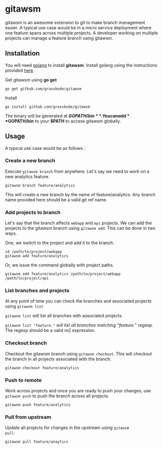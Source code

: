 # gitawsm

gitawsm is an awesome extension to git to make branch management easier. A typical use case would be in a micro service deployment where one feature spans across multiple projects. A developer working on multiple projects can manage a feature branch using gitawsm.

## Installation

You will need [golang](https://golang.org/) to install **gitawsm**.
Install golang using the instructions provided [here](https://golang.org/doc/install). 

Get gitawsm using <b>go get</b>

	go get github.com/grasskode/gitawsm

Install

	go install github.com/grasskode/gitawsm

The binary will be generated at **$GOPATH/bin**. You can add **$GOPATH/bin** to your **$PATH** to access gitawsm globally.

## Usage

A typical use case would be as follows :

### Create a new branch
Execute <code>gitawsm branch</code> from anywhere. Let's say we need to work on a new analytics feature.

	gitawsm branch feature/analytics

This will create a new branch by the name of feature/analytics. Any branch name provided here should be a valid git ref name.

### Add projects to branch
Let's say that the branch affects <code>webapp</code> and <code>api</code> projects. We can add the projects to the gitawsm branch using <code>gitawsm add</code>. This can be done in two ways.


One, we switch to the project and add it to the branch.

	cd /path/to/project/webapp
	gitawsm add feature/analytics

Or, we issue the command globally with project paths.

	gitawsm add feature/analytics /path/to/project/webapp /path/to/project/api

### List branches and projects
At any point of time you can check the branches and associated projects using <code>gitawsm list</code>

<code>gitawsm list</code> will list all branches with associated projects.

<code>gitawsm list "feature.*"</code> will list all branches matching "feature.*" regexp. The regexp should be a valid re2 expression.

### Checkout branch
Checkout the gitawsm branch using <code>gitawsm checkout</code>. This will checkout the branch in all projects associated with the branch.

	gitawsm checkout feature/analytics

### Push to remote
Work across projects and once you are ready to push your changes, use <code>gitawsm push</code> to push the branch across all projects.

	gitawsm push feature/analytics

### Pull from upstream
Update all projects for changes in the upstream using <code>gitawsm pull</code>.

	gitawsm pull feature/anaytics
